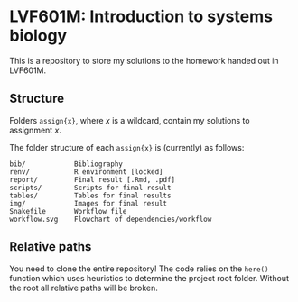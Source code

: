 # LVF601M: Introduction to systems biology
This is a repository to store my solutions to the homework handed out in LVF601M.

## Structure
Folders `assign{x}`, where _x_ is a wildcard, contain my solutions to assignment _x_.

The folder structure of each `assign{x}` is (currently) as follows:

```
bib/            Bibliography
renv/           R environment [locked]
report/         Final result [.Rmd, .pdf]
scripts/        Scripts for final result
tables/         Tables for final results
img/            Images for final result
Snakefile       Workflow file
workflow.svg    Flowchart of dependencies/workflow
```

## Relative paths
You need to clone the entire repository! The code relies on the `here()` function which uses heuristics to determine the project root folder. Without the root all relative paths will be broken.
